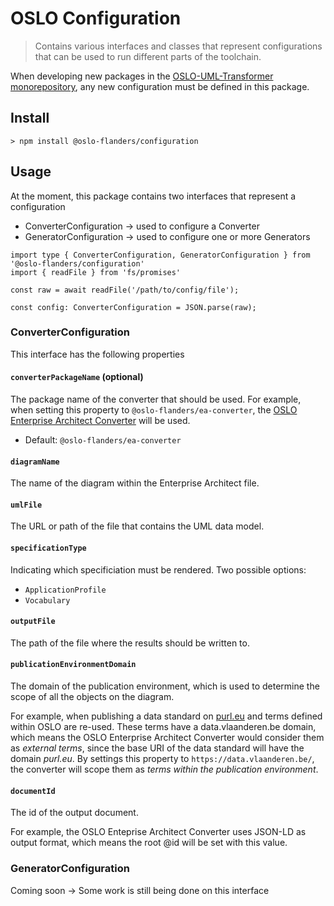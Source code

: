 # OSLO Configuration

> Contains various interfaces and classes that represent configurations that can be used to run different parts of the toolchain.

When developing new packages in the [OSLO-UML-Transformer monorepository](https://github.com/Informatievlaanderen/OSLO-UML-Transformer), any new configuration must be defined in this package.

## Install
```
> npm install @oslo-flanders/configuration
```

## Usage

At the moment, this package contains two interfaces that represent a configuration
- ConverterConfiguration → used to configure a Converter
- GeneratorConfiguration → used to configure one or more Generators

```
import type { ConverterConfiguration, GeneratorConfiguration } from '@oslo-flanders/configuration'
import { readFile } from 'fs/promises'

const raw = await readFile('/path/to/config/file');

const config: ConverterConfiguration = JSON.parse(raw);
```

### ConverterConfiguration

This interface has the following properties

#### `converterPackageName` (optional)

The package name of the converter that should be used. For example, when setting this property to `@oslo-flanders/ea-converter`, the [OSLO Enterprise Architect Converter](../oslo-converter-uml-ea/README.md) will be used.

- Default: `@oslo-flanders/ea-converter`

#### `diagramName`

The name of the diagram within the Enterprise Architect file.

#### `umlFile`

The URL or path of the file that contains the UML data model.

#### `specificationType`

Indicating which specificiation must be rendered. Two possible options:
- `ApplicationProfile`
- `Vocabulary`

#### `outputFile`

The path of the file where the results should be written to.

#### `publicationEnvironmentDomain`

The domain of the publication environment, which is used to determine the scope of all the objects on the diagram. 

For example, when publishing a data standard on [purl.eu](https://www.purl.eu) and terms defined within OSLO are re-used. These terms have a data.vlaanderen.be domain, which means the OSLO Enterprise Architect Converter would consider them as *external terms*, since the base URI of the data standard will have the domain *purl.eu*. By settings this property to `https://data.vlaanderen.be/`, the converter will scope them as *terms within the publication environment*.

#### `documentId`

The id of the output document.

For example, the OSLO Enteprise Architect Converter uses JSON-LD as output format, which means the root @id will be set with this value.

### GeneratorConfiguration

Coming soon → Some work is still being done on this interface

